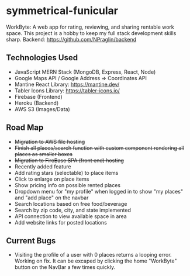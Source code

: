# symmetrical-funicular
WorkByte: A web app for rating, reviewing, and sharing rentable work space. This project is a hobby to keep my full stack development skills sharp.
Backend: https://github.com/NPraglin/backend

## Technologies Used
- JavaScript MERN Stack (MongoDB, Express, React, Node)
- Google Maps API / Google Address => Coordinates API
- Mantine React Library: https://mantine.dev/ 
- Tabler Icons Library: https://tabler-icons.io/ 
- Firebase (Frontend)
- Heroku (Backend)
- AWS S3 (Images/Data)

## Road Map
- ~~Migration to AWS file hosting~~
- ~~Finish all places/search function with custom component rendering all places as smaller boxes~~
- ~~Migration to FireBase SPA (front end) hosting~~
- Recently added feature
- Add rating stars (selectable) to place items
- Click to enlarge on place items
- Show pricing info on possible rented places
- Dropdown menu for "my profile" when logged in to show "my places" and "add place" on the navbar
- Search locations based on free food/beverage
- Search by zip code, city, and state implemented
- API connection to view available space in area
- Add website links for posted locations

## Current Bugs
- Visiting the profile of a user with 0 places returns a looping error. Working on fix. It can be excaped by clicking the home "WorkByte" button on the NavBar a few times quickly.

